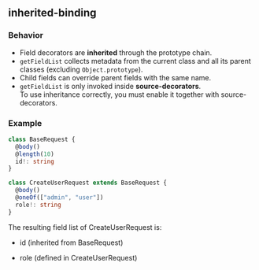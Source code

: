 ## inherited-binding

### Behavior

- Field decorators are **inherited** through the prototype chain.
- `getFieldList` collects metadata from the current class and all its parent classes (excluding `Object.prototype`).
- Child fields can override parent fields with the same name.
- `getFieldList` is only invoked inside **source-decorators**.  
  To use inheritance correctly, you must enable it together with source-decorators.

### Example
```typescript
class BaseRequest {
  @body()
  @length(10)
  id!: string
}

class CreateUserRequest extends BaseRequest {
  @body()
  @oneOf(["admin", "user"])
  role!: string
}
```
The resulting field list of CreateUserRequest is:

- id (inherited from BaseRequest)

- role (defined in CreateUserRequest)